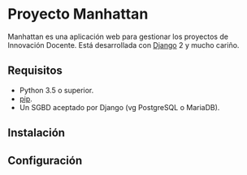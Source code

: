 Proyecto Manhattan
==================

Manhattan es una aplicación web para gestionar los proyectos de Innovación Docente.  Está desarrollada con [Django](https://www.djangoproject.com/) 2 y mucho cariño.


Requisitos
----------

* Python 3.5 o superior.
* [pip](https://pip.pypa.io/en/stable/installing/).
* Un SGBD aceptado por Django (vg PostgreSQL o MariaDB).

Instalación
-----------


Configuración
-------------

